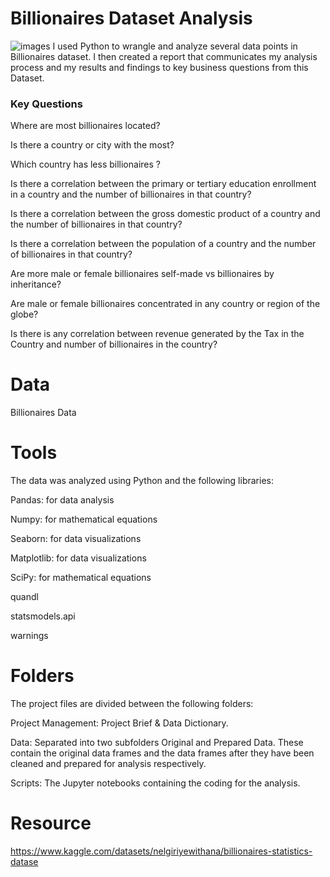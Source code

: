 # Billionaires Dataset Analysis
![images](https://github.com/rekhajuttiga/Billionaires-dataset/assets/160245857/336e22fa-5ca9-49c2-b5ca-a288bf1cbf63)
I used Python to wrangle and analyze several data points in Billionaires dataset. I then created a report that communicates my analysis process and my results and findings to key business questions from this Dataset.
### Key Questions
 Where are most billionaires located?

 Is there a country or city with the most? 

 Which country has less billionaires ?

Is there a correlation between the primary or tertiary education 
enrollment in a country and the number of billionaires in that 
country?

 Is there a correlation between the gross domestic product of a 
country and the number of billionaires in that country?

Is there a correlation between the population of a country and 
the number of billionaires in that country?

Are more male or female billionaires self-made vs billionaires by 
inheritance? 

 Are male or female billionaires concentrated in any country or 
region of the globe? 

 Is there is any correlation between revenue generated by the Tax 
in the Country and number of billionaires in the country?

# Data
Billionaires Data

# Tools
The data was analyzed using Python and the following libraries:

 Pandas: for data analysis
 
 Numpy: for mathematical equations
 
 Seaborn: for data visualizations
 
 Matplotlib: for data visualizations
 
 SciPy: for mathematical equations
 
 quandl 
 
 statsmodels.api 
 
 warnings

 # Folders

 The project files are divided between the following folders:

Project Management: Project Brief & Data Dictionary.

Data: Separated into two subfolders Original and Prepared Data. These contain the original data frames and the data frames after they have been cleaned and prepared for analysis respectively.

Scripts: The Jupyter notebooks containing the coding for the analysis.

# Resource
https://www.kaggle.com/datasets/nelgiriyewithana/billionaires-statistics-datase






